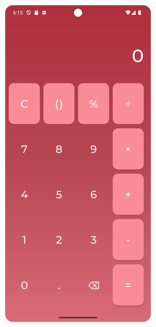 ### [![MasterHead](https://github.com/Medlan-el/Calculator-App/blob/main/img/Screenshot1.jpeg)](https://github.com/Uyama0)

#
